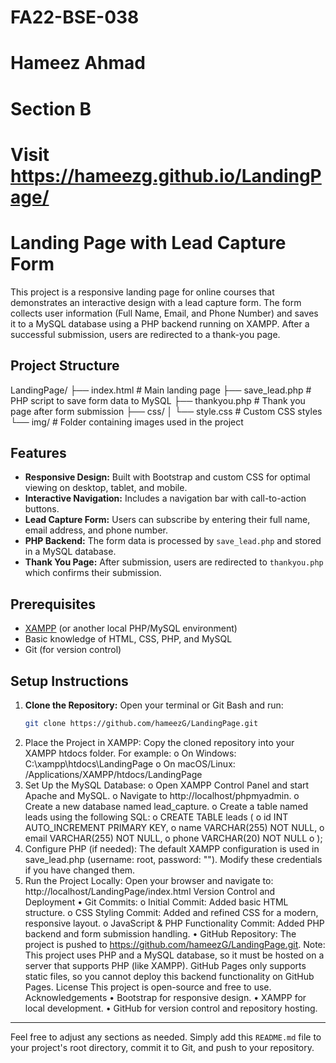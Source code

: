 # FA22-BSE-038
# Hameez Ahmad
# Section B
# Visit https://hameezg.github.io/LandingPage/
# Landing Page with Lead Capture Form

This project is a responsive landing page for online courses that demonstrates an interactive design with a lead capture form. The form collects user information (Full Name, Email, and Phone Number) and saves it to a MySQL database using a PHP backend running on XAMPP. After a successful submission, users are redirected to a thank-you page.

## Project Structure

LandingPage/ ├── index.html # Main landing page ├── save_lead.php # PHP script to save form data to MySQL ├── thankyou.php # Thank you page after form submission ├── css/ │ └── style.css # Custom CSS styles └── img/ # Folder containing images used in the project

## Features

- **Responsive Design:** Built with Bootstrap and custom CSS for optimal viewing on desktop, tablet, and mobile.
- **Interactive Navigation:** Includes a navigation bar with call-to-action buttons.
- **Lead Capture Form:** Users can subscribe by entering their full name, email address, and phone number.
- **PHP Backend:** The form data is processed by `save_lead.php` and stored in a MySQL database.
- **Thank You Page:** After submission, users are redirected to `thankyou.php` which confirms their submission.

## Prerequisites

- [XAMPP](https://www.apachefriends.org/download.html) (or another local PHP/MySQL environment)
- Basic knowledge of HTML, CSS, PHP, and MySQL
- Git (for version control)

## Setup Instructions

1. **Clone the Repository:**
   Open your terminal or Git Bash and run:
   ```sh
   git clone https://github.com/hameezG/LandingPage.git
2.	Place the Project in XAMPP: Copy the cloned repository into your XAMPP htdocs folder. For example: 
o	On Windows: C:\xampp\htdocs\LandingPage
o	On macOS/Linux: /Applications/XAMPP/htdocs/LandingPage
3.	Set Up the MySQL Database: 
o	Open XAMPP Control Panel and start Apache and MySQL.
o	Navigate to http://localhost/phpmyadmin.
o	Create a new database named lead_capture.
o	Create a table named leads using the following SQL: 
o	CREATE TABLE leads (
o	    id INT AUTO_INCREMENT PRIMARY KEY,
o	    name VARCHAR(255) NOT NULL,
o	    email VARCHAR(255) NOT NULL,
o	    phone VARCHAR(20) NOT NULL
o	);
4.	Configure PHP (if needed): The default XAMPP configuration is used in save_lead.php (username: root, password: ""). Modify these credentials if you have changed them.
5.	Run the Project Locally: Open your browser and navigate to: http://localhost/LandingPage/index.html
Version Control and Deployment
•	Git Commits: 
o	Initial Commit: Added basic HTML structure.
o	CSS Styling Commit: Added and refined CSS for a modern, responsive layout.
o	JavaScript & PHP Functionality Commit: Added PHP backend and form submission handling.
•	GitHub Repository:
The project is pushed to https://github.com/hameezG/LandingPage.git.
Note: This project uses PHP and a MySQL database, so it must be hosted on a server that supports PHP (like XAMPP). GitHub Pages only supports static files, so you cannot deploy this backend functionality on GitHub Pages.
License
This project is open-source and free to use.
Acknowledgements
•	Bootstrap for responsive design.
•	XAMPP for local development.
•	GitHub for version control and repository hosting.

---

Feel free to adjust any sections as needed. Simply add this `README.md` file to your project's root directory, commit it to Git, and push to your repository.

